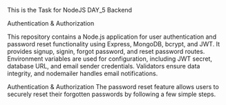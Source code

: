 This is the Task for NodeJS DAY_5 Backend

Authentication & Authorization

This repository contains a Node.js application for user authentication and password reset functionality using Express, MongoDB, bcrypt, and JWT. It provides signup, signin, forgot password, and reset password routes. Environment variables are used for configuration, including JWT secret, database URL, and email sender credentials. Validators ensure data integrity, and nodemailer handles email notifications.

Authentication & Authorization The password reset feature allows users to securely reset their forgotten passwords by following a few simple steps.

